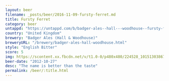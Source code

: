 ```yaml
---
layout: beer
filename: _posts/beer/2016-11-09-fursty-ferret.md
title: Fursty Ferret
category: beer
untappd: "https://untappd.com/b/badger-ales--hall---woodhouse--fursty-ferret/8932"
country: "United Kingdom"
brewery: "Badger Ales (Hall & Woodhouse)"
breweryURL: "/brewery/badger-ales-hall-woodhouse.html"
style: "English Bitter"
score: 5
img: https://scontent.xx.fbcdn.net/v/t1.0-0/p480x480/224528_10151303867818745_1700962680_n.jpg?oh=a3a366856d38b983703180bafb1ac6c5&oe=59ACB78E
beer-date: "2012-10-27"
desc: "The name is better than the taste"
permalink: /beer/:title.html
---
```

